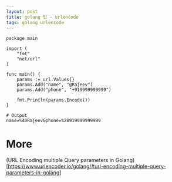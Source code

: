```yaml
---
layout: post
title: golang 팁 - urlencode
tags: golang urlencode
---
```


```
package main

import (
	"fmt"
	"net/url"
)

func main() {
	params := url.Values{}
	params.Add("name", "@Rajeev")
	params.Add("phone", "+919999999999")

	fmt.Println(params.Encode())
}

# Output
name=%40Rajeev&phone=%2B919999999999
```

# More
(URL Encoding multiple Query parameters in Golang)[https://www.urlencoder.io/golang/#url-encoding-multiple-query-parameters-in-golang]
